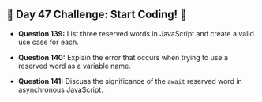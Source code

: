 ## 🚀 Day 47 Challenge: Start Coding! 🚀

- **Question 139:** List three reserved words in JavaScript and create a valid use case for each.

- **Question 140:** Explain the error that occurs when trying to use a reserved word as a variable name.

- **Question 141:** Discuss the significance of the `await` reserved word in asynchronous JavaScript.
